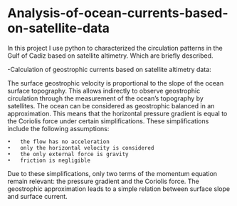 # Analysis-of-ocean-currents-based-on-satellite-data
In this project I use python to characterized the circulation patterns in the Gulf of Cadiz based on satellite altimetry. Which are briefly described.

-Calculation of geostrophic currents based on satellite altimetry data:

The surface geostrophic velocity is proportional to the slope of the ocean surface topography. This allows indirectly to observe geostrophic circulation through the      measurement of the ocean’s topography by satellites. 
The ocean can be considered as geostrophic balanced in an approximation. This means that the horizontal pressure gradient is equal to the Coriolis force under           certain simplifications.
These simplifications include the following assumptions:

    •	the flow has no acceleration
    •	only the horizontal velocity is considered
    •	the only external force is gravity
    •	friction is negligible
Due to these simplifications, only two terms of the momentum equation remain relevant: the pressure gradient and the Coriolis force. The geostrophic approximation      leads to a simple relation between surface slope and surface current. 


